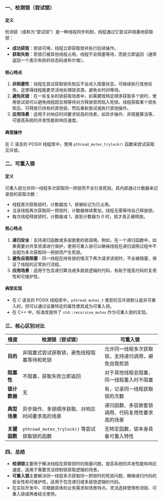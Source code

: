 ### 一、检测锁（尝试锁）
#### 定义
检测锁（或称为“尝试锁”）是一种线程同步机制，线程通过它尝试非阻塞地获取锁：
- **成功获取**：若锁可用，线程立即获取锁并执行后续操作。
- **获取失败**：若锁已被其他线程占用，线程不会阻塞等待，而是立即返回（通常返回一个表示失败的状态码或布尔值）。

#### 核心特点
1. **非阻塞性**：线程在尝试获取锁失败后不会进入阻塞状态，可继续执行其他任务。这使得线程能更灵活地处理锁资源，避免长时间等待。
2. **避免死锁**：在一些复杂的锁获取场景中，如需要按特定顺序获取多个锁时，使用尝试锁可以避免线程因互相等待对方释放锁而陷入死锁。线程获取某个锁失败后，可释放已持有的其他锁，然后重新尝试或执行其他操作。
3. **应用场景**：适用于对响应时间要求较高的场景，如异步操作、非阻塞算法等，可提高系统的并发性能和响应速度。

#### 典型操作
在 C 语言的 POSIX 线程库中，使用 `pthread_mutex_trylock()` 函数来尝试获取互斥锁。

### 二、可重入锁
#### 定义
可重入锁允许同一线程多次获取同一把锁而不会引发死锁。其内部通过计数器来记录锁的获取次数：
- 线程首次获取锁时，计数器加 1，锁被标记为已占用。
- 当该线程再次获取同一把锁时，计数器继续累加，线程无需等待自己释放锁。
- 每次线程释放锁时，计数器减 1，直到计数器为 0 时，锁才真正被释放。

#### 核心特点
1. **递归安全**：支持递归函数或多层嵌套的锁调用。例如，在一个递归函数中，如果需要对共享资源进行保护，使用可重入锁可以确保线程在递归调用过程中不会因为多次获取同一把锁而产生死锁。
2. **避免自我阻塞**：同一线程在持有锁的情况下再次请求该锁时，不会被阻塞，保证了线程的正常执行流程。
3. **应用场景**：适用于包含递归算法或多层锁逻辑的代码，有助于提高代码的复用性和可维护性。

#### 典型实现
- 在 C 语言的 POSIX 线程库中，`pthread_mutex_t` 类型的互斥锁默认是非可重入的，但可以通过设置特定的属性使其成为可重入锁。
- 在 C++ 中，标准库提供了 `std::recursive_mutex` 作为可重入锁的实现。

### 三、核心区别对比
| **维度** | **检测锁（尝试锁）** | **可重入锁** |
| --- | --- | --- |
| **目的** | 非阻塞式尝试获取锁，避免线程阻塞等待和死锁 | 允许同一线程多次获取锁，支持递归调用，避免自我死锁 |
| **阻塞性** | 不阻塞，获取失败立即返回 | 对于其他线程会阻塞，同一线程重入时不阻塞 |
| **锁计数器** | 无 | 有，记录同一线程获取锁的次数 |
| **典型场景** | 异步操作、多锁顺序获取、对响应时间要求高的场景 | 递归函数、多层嵌套锁调用、代码复用性要求高的场景 |
| **关键函数** | `pthread_mutex_trylock()` 等尝试获取锁的函数 | 无特定函数，锁本身具备可重入特性 |

### 四、总结
- **检测锁**主要用于解决线程在获取锁时的阻塞问题，提高系统的并发性能和响应速度，适用于需要灵活控制锁获取逻辑的场景。
- **可重入锁**主要解决同一线程多次获取同一把锁时的死锁问题，确保递归代码的安全性和可维护性，适用于包含递归或多层锁逻辑的代码。
- 在实际开发中，可根据具体的业务需求和场景特点，灵活选择使用检测锁、可重入锁或两者结合使用。 